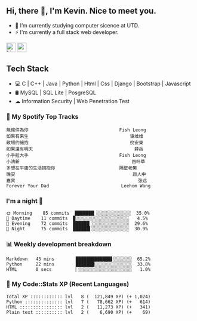 ## Hi, there 👋, I'm Kevin. Nice to meet you.

- 🌱 I’m currently studying computer sicence at UTD.
- ⚡ I'm currently a full stack web developer.

<a href="https://www.linkedin.com/in/kevin12686/"><img alt="LinkedIn" src="https://img.shields.io/badge/linkedin%20-%230077B5.svg?&style=for-the-badge&logo=linkedin&logoColor=white" height=25></a>
<a href="https://www.instagram.com/kevin12686/"><img src="https://img.shields.io/badge/instagram-3f729b?&style=for-the-badge&logo=instagram&logoColor=white" height=25></a>

## Tech Stack

* 💻 C | C++ | Java | Python | Html | Css | Django | Bootstrap | Javascript
* 🛢️ MySQL | SQL Lite | PosgreSQL
* ☁ Information Security | Web Penetration Test

### 🎵 My Spotify Top Tracks

<!-- spotify start -->

```text
無條件為你                                  Fish Leong
如果有来生                                      谭维维
散場的擁抱                                      倪安東
如果還有明天                                      薛岳
小手拉大手                                  Fish Leong
小清新                                          四叶草
多想在平庸的生活拥抱你                        隔壁老樊
晚安                                            颜人中
嘉宾                                              张远
Forever Your Dad                           Leehom Wang
```

<!-- spotify end -->

### I'm a night 🦉

<!-- early_bird start -->

```text
🌞 Morning    85 commits  ███████▎░░░░░░░░░░░░░  35.0%
🌆 Daytime    11 commits  ▉░░░░░░░░░░░░░░░░░░░░   4.5%
🌃 Evening    72 commits  ██████▏░░░░░░░░░░░░░░  29.6%
🌙 Night      75 commits  ██████▍░░░░░░░░░░░░░░  30.9%
```

<!-- early_bird end -->

### 📊 Weekly development breakdown

<!-- code_time start -->

```text
Markdown   43 mins        █████████████▋░░░░░░░  65.2%
Python     22 mins        ███████░░░░░░░░░░░░░░  33.8%
HTML       0 secs         ▏░░░░░░░░░░░░░░░░░░░░   1.0%
```

<!-- code_time end -->

### 🧰 My Code::Stats XP (Recent Languages)

<!-- codestats start -->

```text
Total XP :::::::::::: lvl   8 (  121,849 XP) (+ 1,024)
Python :::::::::::::: lvl   7 (   78,662 XP) (+   614)
HTML :::::::::::::::: lvl   2 (   11,273 XP) (+   341)
Plain text :::::::::: lvl   2 (    6,690 XP) (+    69)
```

<!-- codestats end -->

